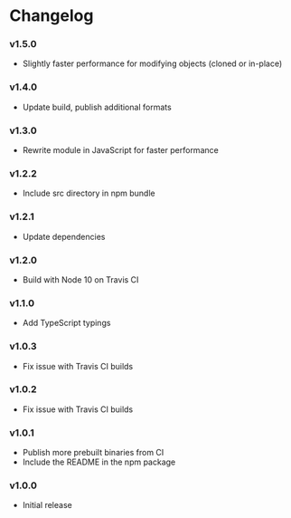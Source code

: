 # Changelog

### v1.5.0

- Slightly faster performance for modifying objects (cloned or in-place)

### v1.4.0

- Update build, publish additional formats

### v1.3.0

- Rewrite module in JavaScript for faster performance

### v1.2.2

- Include src directory in npm bundle

### v1.2.1

- Update dependencies

### v1.2.0

- Build with Node 10 on Travis CI

### v1.1.0

- Add TypeScript typings

### v1.0.3

- Fix issue with Travis CI builds

### v1.0.2

- Fix issue with Travis CI builds

### v1.0.1

- Publish more prebuilt binaries from CI
- Include the README in the npm package

### v1.0.0

- Initial release
